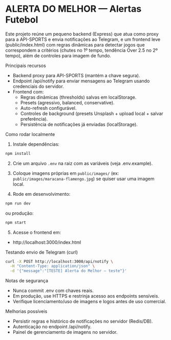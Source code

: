 # ALERTA DO MELHOR — Alertas Futebol

Este projeto reúne um pequeno backend (Express) que atua como proxy para a API-SPORTS e envia notificações ao Telegram, e um frontend leve (public/index.html) com regras dinâmicas para detectar jogos que correspondem a critérios (chutes no 1º tempo, tendência Over 2.5 no 2º tempo), além de controles para imagem de fundo.

Principais recursos
- Backend proxy para API-SPORTS (mantém a chave segura).
- Endpoint /api/notify para enviar mensagens ao Telegram usando credenciais do servidor.
- Frontend com:
  - Regras dinâmicas (thresholds) salvas em localStorage.
  - Presets (agressivo, balanced, conservative).
  - Auto-refresh configurável.
  - Controles de background (presets Unsplash + upload local + salvar preferência).
  - Persistência de notificações já enviadas (localStorage).

Como rodar localmente
1. Instale dependências:

```bash
npm install
```

2. Crie um arquivo `.env` na raiz com as variáveis (veja .env.example).

3. Coloque imagens próprias em `public/images/` (ex: `public/images/maracana-flamengo.jpg`) se quiser usar uma imagem local.

4. Rode em desenvolvimento:

```bash
npm run dev
```

ou produção:

```bash
npm start
```

5. Acesse o frontend em:
- http://localhost:3000/index.html

Testando envio de Telegram (curl)

```bash
curl -X POST http://localhost:3000/api/notify \
  -H "Content-Type: application/json" \
  -d '{"message":"[TESTE] Alerta do Melhor — teste"}'
```

Notas de segurança
- Nunca commit .env com chaves reais.
- Em produção, use HTTPS e restrinja acesso aos endpoints sensíveis.
- Verifique licenciamento/uso de imagens e logos antes de uso comercial.

Melhorias possíveis
- Persistir regras e histórico de notificações no servidor (Redis/DB).
- Autenticação no endpoint /api/notify.
- Painel de gerenciamento de imagens no servidor.
